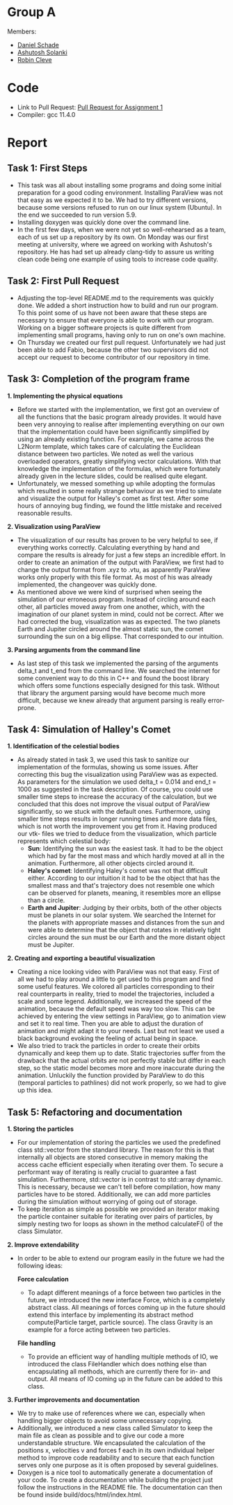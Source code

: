 # Group A #
Members:
- [Daniel Schade](https://github.com/D4ni3lSch4d3)
- [Ashutosh Solanki](https://github.com/AshIsAtWork)
- [Robin Cleve](https://github.com/cleveee)

# Code #
* Link to Pull Request: [Pull Request for Assignment 1](https://github.com/AshIsAtWork/MolSim/pull/2)
* Compiler: gcc 11.4.0

# Report #

## Task 1: First Steps ##

* This task was all about installing some programs and doing some initial preparation for a good coding environment. 
  Installing ParaView was not that easy as we expected it to be. We had to try different versions, because some versions refused to run on our linux system (Ubuntu). In the end we succeeded to run version 5.9.
* Installing doxygen was quickly done over the command line. 
* In the first few days, when we were not yet so well-rehearsed as a team, each of us set up a repository by its own. On Monday was our first meeting at university, where we agreed on working with Ashutosh's repository. He has had set up already clang-tidy to assure us writing clean code being one example of using tools to increase code quality.  

## Task 2: First Pull Request ##

* Adjusting the top-level README.md to the requirements was quickly done. We added a short instruction how to build and run our program. To this point some of us have not been aware that these steps are necessary to ensure that everyone is able to work with our program. Working on a bigger software projects is quite different from implementing small programs, having only to run on one's own machine. 
* On Thursday we created our first pull request. Unfortunately we had just been able to add Fabio, because the other two supervisors did not accept our request to become contributor of our repository in time. 

## Task 3: Completion of the program frame ##

**1. Implementing the physical equations**
* Before we started with the implementation, we first got an overview of all the functions that the basic program already provides. It would have been very annoying to realise after implementing everything on our own that the implementation could have been significantly simplified by using an already existing function. For example, we came across the L2Norm template, which takes care of calculating the Euclidean distance between two particles. We noted as well the various overloaded operators, greatly simplifying vector calculations. With that knowledge the implementation of the formulas, which were fortunately already given in the lecture slides, could be realised quite elegant. 
* Unfortunately, we messed something up while adopting the formulas which resulted in some really strange behaviour as we tried to simulate and visualize the output for Halley's comet as first test. After some hours of annoying bug finding, we found the little mistake and received reasonable results.

**2. Visualization using ParaView**
* The visualization of our results has proven to be very helpful to see, if everything works correctly. Calculating everything by hand and compare the results is already for just a few steps an incredible effort. In order to create an animation of the output with ParaView, we first had to change the output format from .xyz to .vtu, as apparently ParaView works only properly with this file format. As most of his was already implemented, the changeover was quickly done.
* As mentioned above we were kind of surprised when seeing the simulation of our erroneous program. Instead of circling around each other, all particles moved away from one another, which, with the imagination of our planet system in mind, could not be correct. After we had corrected the bug, visualization was as expected. The two planets Earth and Jupiter circled around the almost static sun, the comet surrounding the sun on a big ellipse. That corresponded to our intuition. 

**3. Parsing arguments from the command line**
* As last step of this task we implemented the parsing of the arguments delta_t and t_end from the command line. We searched the internet for some convenient way to do this in C++ and found the boost library which offers some functions especially designed for this task. Without that library the argument parsing would have become much more difficult, because we knew already that argument parsing is really error-prone. 


## Task 4: Simulation of Halley's Comet ##
**1. Identification of the celestial bodies**
* As already stated in task 3, we used this task to sanitize our implementation of the formulas, showing us some issues. After correcting this bug the visualization using ParaView was as expected. As parameters for the simulation we used delta_t = 0.014 and end_t = 1000 as suggested in the task description. Of course, you could use smaller time steps to increase the accuracy of the calculation, but we concluded that this does not improve the visual output of ParaView significantly, so we stuck with the default ones. Furthermore, using smaller time steps results in longer running times and more data files, which is not worth the improvement you get from it. Having produced our vtk- files we tried to deduce from the visualization, which particle represents which celestial body:
  * **Sun**: Identifying the sun was the easiest task. It had to be the object which had by far the most mass and which hardly moved at all in the animation. Furthermore, all other objects circled around it. 
  * **Haley's comet**: Identifying Haley's comet was not that difficult either. According to our intuition it had to be the object that has the smallest mass and that's trajectory does not resemble one which can be observed for planets, meaning, it resembles more an ellipse than a circle.
  * **Earth and Jupiter**: Judging by their orbits, both of the other objects must be planets in our solar system. We searched the Internet for the planets with appropriate masses and distances from the sun and were able to determine that the object that rotates in relatively tight circles around the sun must be our Earth and the more distant object must be Jupiter.

**2. Creating and exporting a beautiful visualization**
* Creating a nice looking video with ParaView was not that easy. First of all we had to play around a little to get used to this program and find some useful features. We colored all particles corresponding to their real counterparts in reality, tried to model the trajectories, included a scale and some legend. Additionally, we increased the speed of the animation, because the default speed was way too slow. This can be achieved by entering the view settings in ParaView, go to animation view and set it to real time. Then you are able to adjust the duration of animation and might adapt it to your needs. Last but not least we used a black background evoking the feeling of actual being in space. 
* We also tried to track the particles in order to create their orbits dynamically and keep them up to date. Static trajectories suffer from the drawback that the actual orbits are not perfectly stable but differ in each step, so the static model becomes more and more inaccurate during the animation. Unluckily the function provided by ParaView to do this (temporal particles to pathlines) did not work properly, so we had to give up this idea. 



## Task 5: Refactoring and documentation ##
**1. Storing the particles**
* For our implementation of storing the particles we used the predefined class std::vector from the standard library. The reason for this is that internally all objects are stored consecutive in memory making the access cache efficient especially when iterating over them. To secure a performant way of iterating is really crucial to guarantee a fast simulation. Furthermore, std::vector is in contrast to std::array dynamic. This is necessary, because we can't tell before compilation, how many particles have to be stored. Additionally, we can add more particles during the simulation without worrying of going out of storage. 
* To keep iteration as simple as possible we provided an iterator making the particle container suitable for iterating over pairs of particles, by simply nesting two for loops as shown in the method calculateF() of the class Simulator.

**2. Improve extendability**
* In order to be able to extend our program easily in the future we had the following ideas:

  **Force calculation**
  * To adapt different meanings of a force between two particles in the future, we introduced the new interface Force, which is a completely abstract class. All meanings of forces coming up in the future should extend this interface by implementing its abstract method compute(Particle target, particle source). The class Gravity is an example for a force acting between two particles.
  
  **File handling**
  * To provide an efficient way of handling multiple methods of IO, we introduced the class FileHandler which does nothing else than encapsulating all methods, which are currently there for in- and output. All means of IO coming up in the future can be added to this class.

**3. Further improvements and documentation**
* We try to make use of references where we can, especially when handling bigger objects to avoid some unnecessary copying.
* Additionally, we introduced a new class called Simulator to keep the main file as clean as possible and to give our code a more understandable structure. We encapsulated the calculation of the positions x, velocities v and forces f each in its own individual helper method to improve code readability and to secure that each function serves only one purpose as it is often proposed by several guidelines. 
* Doxygen is a nice tool to automatically generate a documentation of your code. To create a documentation while building the project just follow the instructions in the README file. The documentation can then be found inside build/docs/html/index.html.